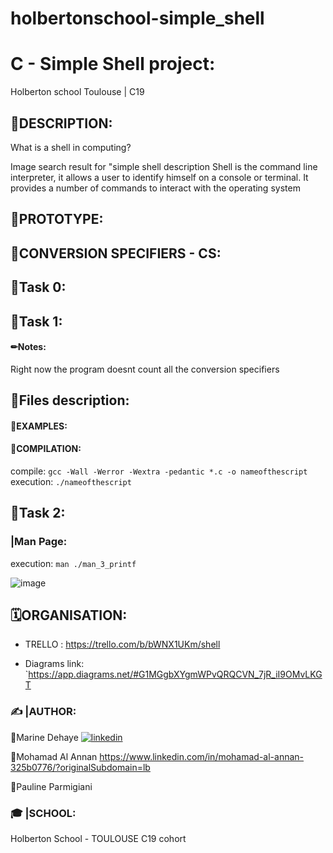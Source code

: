 # holbertonschool-simple_shell
# C - Simple Shell project:
Holberton school Toulouse | C19

## 📝DESCRIPTION:
What is a shell in computing?

Image search result for "simple shell description
Shell is the command line interpreter, it allows a user to identify himself on a console or terminal. It provides a number of commands to interact with the operating system

## 📝PROTOTYPE:


## 📝CONVERSION SPECIFIERS - CS:
## 🔶Task 0:


## 🔶Task 1:


#### ✏Notes:
Right now the program doesnt count all the conversion specifiers

## 📝Files description:




#### 📃EXAMPLES:

#### 📃COMPILATION:
compile:
`gcc -Wall -Werror -Wextra -pedantic *.c -o nameofthescript`
execution: `./nameofthescript`

## 🔶Task 2: 

### |Man Page:
execution: `man ./man_3_printf`

![image](https://user-images.githubusercontent.com/113889290/201114945-98ab7784-5a04-4457-bf88-ee65c20b48e0.png)

## 🗓ORGANISATION:

- TRELLO :
 https://trello.com/b/bWNX1UKm/shell

- Diagrams link:  
`https://app.diagrams.net/#G1MGgbXYgmWPvQRQCVN_7jR_iI9OMvLKGT

### ✍ |AUTHOR: 
🔸Marine Dehaye
[![linkedin](https://img.shields.io/badge/linkedin-white?style=for-the-badge&logo=linkedin&logoColor=black)](https://www.linkedin.com/)

🔸Mohamad Al Annan 
https://www.linkedin.com/in/mohamad-al-annan-325b0776/?originalSubdomain=lb

🔸Pauline Parmigiani


### 🎓 |SCHOOL:
Holberton School - TOULOUSE
C19 cohort

